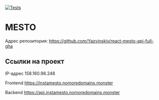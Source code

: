 [![Tests](https://github.com/yandex-praktikum/react-mesto-api-full-gha/actions/workflows/tests.yml/badge.svg)](https://github.com/yandex-praktikum/react-mesto-api-full-gha/actions/workflows/tests.yml)
# MESTO 

Адрес репозитория: https://github.com/Yazvinskiy/react-mesto-api-full-gha

## Ссылки на проект

IP-адрес 158.160.98.248

Frontend https://instamesto.nomoredomains.monster

Backend https://api.instamesto.nomoredomains.monster
